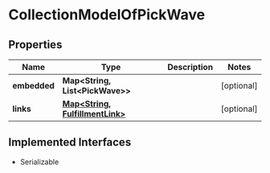 

# CollectionModelOfPickWave


## Properties

| Name | Type | Description | Notes |
|------------ | ------------- | ------------- | -------------|
|**embedded** | **Map&lt;String, List&lt;PickWave&gt;&gt;** |  |  [optional] |
|**links** | [**Map&lt;String, FulfillmentLink&gt;**](FulfillmentLink.md) |  |  [optional] |


## Implemented Interfaces

* Serializable


